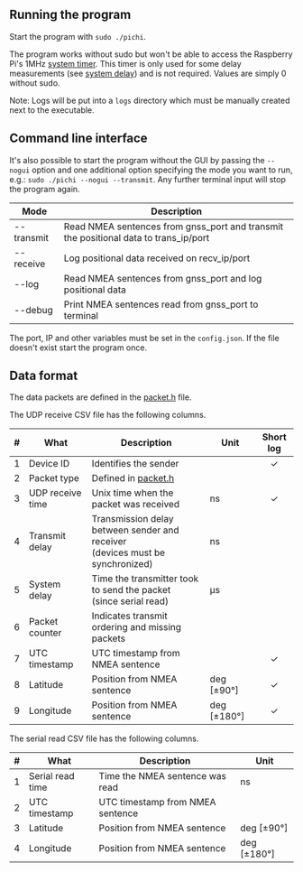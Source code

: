 Running the program
---
Start the program with `sudo ./pichi`.

The program works without sudo but won't be able to access the Raspberry Pi's 1MHz [system timer](src/util/timer.cpp#L14). This timer is only used for some delay measurements (see [system delay](README_USAGE.md#data-format)) and is not required. Values are simply 0 without sudo.

Note: Logs will be put into a `logs` directory which must be manually created next to the executable.

Command line interface
---
It's also possible to start the program without the GUI by passing the `--nogui` option and one additional option specifying the mode you want to run, e.g.: `sudo ./pichi --nogui --transmit`. Any further terminal input will stop the program again.

| Mode          | Description  |
| ------------- | ------------ |
| --transmit    | Read NMEA sentences from gnss_port and transmit the positional data to trans_ip/port |
| --receive     | Log positional data received on recv_ip/port |
| --log         | Read NMEA sentences from gnss_port and log positional data |
| --debug       | Print NMEA sentences read from gnss_port to terminal |

The port, IP and other variables must be set in the `config.json`. If the file doesn't exist start the program once.

Data format
---
The data packets are defined in the [packet.h](src/pichi/packet.h) file.

The UDP receive CSV file has the following columns.

| #   | What             | Description   | Unit | Short log |
| ---:| ---------------- | ------------- | ---- |:---------:|
| 1 | Device ID        | Identifies the sender |  | ✓
| 2 | Packet type      | Defined in [packet.h](src/pichi/packet.h) |   |
| 3 | UDP receive time | Unix time when the packet was received | ns | ✓
| 4 | Transmit delay   | Transmission delay between sender and receiver<br>(devices must be synchronized) | ns |
| 5 | System delay     | Time the transmitter took to send the packet<br>(since serial read) | µs |
| 6 | Packet counter   | Indicates transmit ordering and missing packets |   |
| 7 | UTC timestamp    | UTC timestamp from NMEA sentence |   | ✓
| 8 | Latitude         | Position from NMEA sentence | deg [±90°] | ✓
| 9 | Longitude        | Position from NMEA sentence | deg [±180°] | ✓

The serial read CSV file has the following columns.

| #   | What             | Description   | Unit |
| ---:| ---------------- | ------------- | ---- |
| 1 | Serial read time | Time the NMEA sentence was read | ns |
| 2 | UTC timestamp    | UTC timestamp from NMEA sentence |   |
| 3 | Latitude         | Position from NMEA sentence | deg [±90°] | 
| 4 | Longitude        | Position from NMEA sentence | deg [±180°] |
